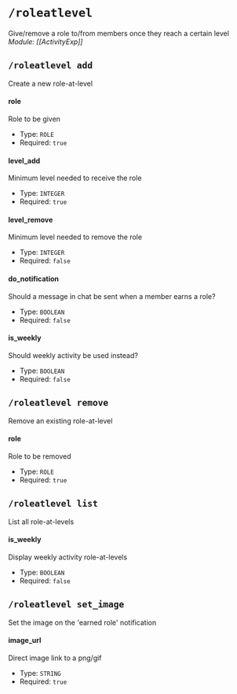 # `/roleatlevel`
Give/remove a role to/from members once they reach a certain level
*Module: [[ActivityExp]]*
## `/roleatlevel add`
Create a new role-at-level
#### role
Role to be given
- Type: `ROLE`
- Required: `true`
#### level_add
Minimum level needed to receive the role
- Type: `INTEGER`
- Required: `true`
#### level_remove
Minimum level needed to remove the role
- Type: `INTEGER`
- Required: `false`
#### do_notification
Should a message in chat be sent when a member earns a role?
- Type: `BOOLEAN`
- Required: `false`
#### is_weekly
Should weekly activity be used instead?
- Type: `BOOLEAN`
- Required: `false`
## `/roleatlevel remove`
Remove an existing role-at-level
#### role
Role to be removed
- Type: `ROLE`
- Required: `true`
## `/roleatlevel list`
List all role-at-levels
#### is_weekly
Display weekly activity role-at-levels
- Type: `BOOLEAN`
- Required: `false`
## `/roleatlevel set_image`
Set the image on the 'earned role' notification
#### image_url
Direct image link to a png/gif
- Type: `STRING`
- Required: `true`